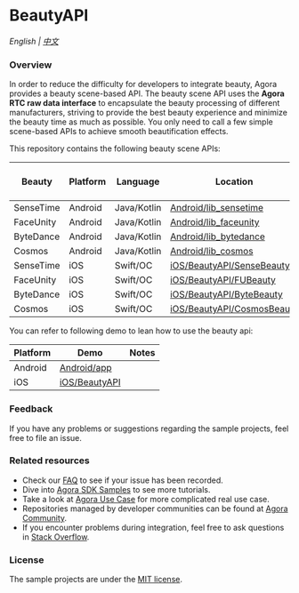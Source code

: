 # BeautyAPI

_English | [中文](README.zh.md)_

### Overview

In order to reduce the difficulty for developers to integrate beauty, Agora provides a beauty scene-based API. The beauty scene API uses the **Agora RTC raw data interface** to encapsulate the beauty processing of different manufacturers, striving to provide the best beauty experience and minimize the beauty time as much as possible. You only need to call a few simple scene-based APIs to achieve smooth beautification effects.

This repository contains the following beauty scene APIs:

| Beauty    | Platform | Language    | Location                                                 | RTC SDK Version | Beauty SDK Version |
| --------- | -------- | ----------- | -------------------------------------------------------- |-----------------| ------------------ |
| SenseTime | Android  | Java/Kotlin | [Android/lib_sensetime](Android/lib_sensetime)           | 4.2.6.5         | 9.3.1              |
| FaceUnity | Android  | Java/Kotlin | [Android/lib_faceunity](Android/lib_faceunity)           | 4.2.6.5         | 8.11.0              |
| ByteDance | Android  | Java/Kotlin | [Android/lib_bytedance](Android/lib_bytedance)           | 4.2.6.5         | 4.6.0              |
| Cosmos    | Android  | Java/Kotlin | [Android/lib_cosmos](Android/lib_cosmos)                 | 4.2.6.5         | 3.7.0              |
| SenseTime | iOS      | Swift/OC    | [iOS/BeautyAPI/SenseBeauty](iOS/BeautyAPI/SenseBeaufy)   | 4.2.6.5         | 9.3.1              |
| FaceUnity | iOS      | Swift/OC    | [iOS/BeautyAPI/FUBeauty](iOS/BeautyAPI/FUBeauty)         | 4.2.6.5         | 8.11.1             |
| ByteDance | iOS      | Swift/OC    | [iOS/BeautyAPI/ByteBeauty](iOS/BeautyAPI/ByteBeaufy)     | 4.2.6.5         | 4.5.1              |
| Cosmos    | iOS      | Swift/OC    | [iOS/BeautyAPI/CosmosBeauty](iOS/BeautyAPI/CosmosBeauty) | 4.2.6.5         | 3.7.1              |

You can refer to following demo to lean how to use the beauty api:

| Platform  | Demo                   | Notes |
|-----------|------------------------|---------|
| Android   | [Android/app](Android) |         |
| iOS       | [iOS/BeautyAPI](iOS)   |         |

### Feedback

If you have any problems or suggestions regarding the sample projects, feel free to file an issue.

### Related resources
>

- Check our [FAQ](https://docs.agora.io/en/faq) to see if your issue has been recorded.
- Dive into [Agora SDK Samples](https://github.com/AgoraIO) to see more tutorials.
- Take a look at [Agora Use Case](https://github.com/AgoraIO-usecase) for more complicated real use case.
- Repositories managed by developer communities can be found at [Agora Community](https://github.com/AgoraIO-Community).
- If you encounter problems during integration, feel free to ask questions in [Stack Overflow](https://stackoverflow.com/questions/tagged/agora.io).

### License

The sample projects are under the [MIT license](LICENSE).

